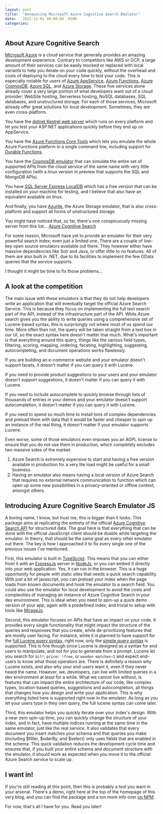 ```yaml
---
layout: post
title:  "Announcing Microsoft Azure Cognitive Search Emulator"
date:   2022-12-01 00:00:00 -0500
categories:
---
```


## About Azure Cognitive Search
[Microsoft Azure](https://azure.microsoft.com/en-us/) is a cloud service that generally provides an amazing development
experience. Contrary to competitors like AWS or GCP, a large amount of their services can be easily mocked or replaced
with local variants to help you iterate on your code quickly, without the overhead and costs of deploying to the cloud
every time to test your code. This is especially notable for users of
[Azure AppService](https://azure.microsoft.com/en-us/products/app-service/#overview),
[Azure Functions](https://azure.microsoft.com/en-us/products/functions/#overview),
[Azure CosmosDB](https://azure.microsoft.com/en-us/products/cosmos-db/#overview),
[Azure SQL](https://azure.microsoft.com/en-us/products/azure-sql/database/#overview),
and [Azure Storage](https://azure.microsoft.com/en-us/products/category/storage/).
These five services alone already cover a very large portion of what developers want out of a cloud provider: WebSite
hosting, Serverless hosting, NoSQL databases, SQL databases, and unstructured storage. For each of those services,
Microsoft already offer great solutions for local development. Sometimes, they are even cross-platform.

You have the [dotnet Kestrel web server](https://learn.microsoft.com/en-us/aspnet/core/fundamentals/servers/kestrel)
which runs on every platform and let you test your ASP.NET applications quickly before they end up on AppService.

You have the [Azure Functions Core Tools](https://learn.microsoft.com/en-us/azure/azure-functions/functions-run-local)
which lets you emulate the whole Azure Functions platform in a single command line, including support for
[Durable Functions](https://learn.microsoft.com/en-us/azure/azure-functions/durable/durable-functions-overview).

You have the [CosmosDB emulator](https://learn.microsoft.com/en-us/azure/cosmos-db/local-emulator) that can simulate the
entire set of supported APIs from the cloud service of the same name with very little configuration (with a linux
version in preview that supports the SQL and MongoDB APIs).

You have [SQL Server Express LocalDB](https://learn.microsoft.com/en-us/sql/database-engine/configure-windows/sql-server-express-localdb)
which has a free version that can be installed on your machine for testing, and I believe that also have an equivalent
available on linux.

And finally, you have [Azurite](https://learn.microsoft.com/en-us/azure/storage/common/storage-use-azurite), the Azure
Storage emulator, that is also cross-platform and support all forms of unstructured storage.

You might have noticed that, so far, there's one conspicuously missing server from this list...
[Azure Cognitive Search](https://azure.microsoft.com/en-us/products/search/#overview)

For some reason, Microsoft have yet to provide an emulator for their very powerful search index; even just a limited one.
There are a couple of low-key open source emulators available out there. They however either have massive dependencies
like Solr and Java, or offer little to no features. All of them are also built in .NET, due to its facilities to
implement the few OData queries that the service supports.

I thought it might be time to fix those problems...

## A look at the competition
The main issue with these emulators is that they do not help developers write an application that will eventually target
the official Azure Search Service. This is because they focus on implementing the full text search part of the API,
instead of the infrastructure part of the API. While Azure search gives you the ability to write queries using a
comprehensive set of Lucene-based syntax, this is surprisingly not where most of us spend our time. More often than not,
the query will be taken straight from a text box in our UI, so the exact syntax here doesn't matter that much. What's
important is that everything around this query, things like the various field types, filtering, scoring, mapping,
ordering, faceting, highlighting, suggesting, autocompleting, and document operations works flawlessly.

If you are building an e-commerce website and your emulator doesn't support facets, it doesn't matter if you can query
it with Lucene.

If you need to provide product suggestions to your users and your emulator doesn't support suggestions, it doesn't
matter if you can query it with Lucene.

If you need to include autocomplete to quickly browse through lists of thousands of entries in your demos and your
emulator doesn't support autocompletion, it doesn't matter if you can query it with Lucene.

If you need to spend so much time to install tons of complex dependencies and preload them with data that it would be
faster and cheaper to spin up an instance of the real thing, it doesn't matter if your emulator supports Lucene.

Even worse, some of those emulators even imposes you an AGPL license to ensure that you do not use them in production,
which completely excludes two massive sides of the market:
1) Azure Search is extremely expensive to start and having a free version available in production for a very lite load 
   might be useful for a small business.
2) Having an emulator also means having a local version of Azure Search that requires no external network communication 
   to function which can open up some new possibilities in a privacy-oriented or offline context, amongst others.

## Introducing Azure Cognitive Search Emulator JS
A boring name, I know, but trust me, this is bigger than it looks. This package aims at replicating the entirety of the
official [Azure Cognitive Search API](https://learn.microsoft.com/en-us/rest/api/searchservice/) for structured data.
The goal here is that everything that can be done with the official JavaScript client should be doable while targeting
the emulator. In theory, that should be the same goal as every other emulator out there. The key is how I approached it
to fix every single one of the previous issues I've mentioned.

First, this emulator is built in [TypeScript](https://www.typescriptlang.org/). This means that you can either front it
with an [ExpressJs](https://expressjs.com/) server in [NodeJs](https://nodejs.org/), or you can embed it directly into
your web application. Yes, it can run in the browser. This is a huge opportunity for people with static sites that needs
a quick search capability. With just a bit of javascript, you can preload your index when the page loads from known
documents and hook the emulator to a search field. You could also use the emulator for local development to avoid the
costs and complexities of managing an instance of Azure Cognitive Search in your dev environment. This is ideal when you
need to spin-up a quick demo version of your app, again with a predefined index, and trivial to setup with tools like
[MirageJs](https://miragejs.com/).

Second, this emulator focuses on APIs that have an impact on your code. It provides every single functionality that
might impact the structure of the queries and responses that you create, while de-prioritizing features that are mostly
user facing. For instance, while it is planned to have support for the
[full Lucene query syntax](https://learn.microsoft.com/en-us/azure/search/query-lucene-syntax), right now, only the
[simple query syntax](https://learn.microsoft.com/en-us/azure/search/query-simple-syntax) is supported. This is fine
though since Lucene is designed as a syntax for end users to manipulate, and not for you to generate from a prompt.
Lucene let you search for `bil*`, `price: !free`, or `wooden matches~1` and expect end-users to know what those
operators are. There is definitely a reason why Lucene exists, and also why your end-users want it, even if they never
heard the name. However, we, developers, can live with limited queries in a dev environment at least for a while. What
we cannot live without, is features that can impact the entire architecture of our code, like complex types,
location-based queries, suggestions and autocompletion, all things that changes how you design and write your application.
This is why everything listed here is supported right now in the emulator. As long as you let your users type in they
own query, the full lucene syntax can come later.

Third, this emulator helps you quickly iterate over your index's design. With a near zero spin-up time, you can quickly
change the structure of your index, and in fact, have multiple indices running at the same time in the same emulator,
just like the real service. It also validates that every document you insert matches your schema and that queries you
make (including $filter, $oderBy, and $select) only uses fields that are enabled in the schema. This quick validation
reduces the development cycle time and ensures that, if you built your entire schema and document structure with the
emulator, it should work as expected when you move it to the official Azure Search service to scale up.

## I want in!
If you're still reading at this point, then this is probably a tool you want in your arsenal. There's a demo, right here
at the top of the homepage of this very blog, and you can find the package and a ton more info over
[on NPM](https://www.npmjs.com/package/azure-search-emulator-js).

For now, that's all I have for you. Read you later!
